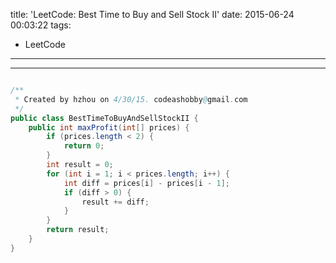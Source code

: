 title: 'LeetCode: Best Time to Buy and Sell Stock II'
date: 2015-06-24 00:03:22
tags:
 - LeetCode
---
<hr/>    

```java

/**
 * Created by hzhou on 4/30/15. codeashobby@gmail.com
 */
public class BestTimeToBuyAndSellStockII {
	public int maxProfit(int[] prices) {
		if (prices.length < 2) {
			return 0;
		}
		int result = 0;
		for (int i = 1; i < prices.length; i++) {
			int diff = prices[i] - prices[i - 1];
			if (diff > 0) {
				result += diff;
			}
		}
		return result;
	}
}
```
